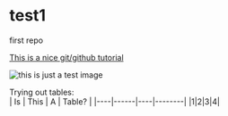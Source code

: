 # test1
first repo

[This is a nice git/github tutorial](https://www.youtube.com/watch?v=U8GBXvdmHT4)

![this is just a test image](https://user-images.githubusercontent.com/91052796/134126669-ea8714eb-7187-4cee-9c1f-d2b8a3b607d9.png)

Trying out tables:  
| Is | This | A | Table? |
|----|------|----|--------|
|1|2|3|4|
